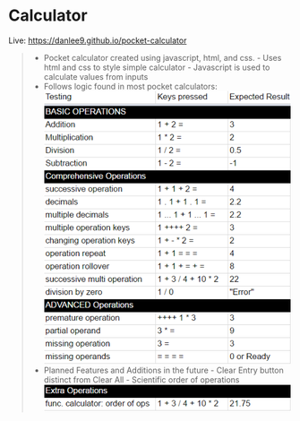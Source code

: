 # Calculator
Live: https://danlee9.github.io/pocket-calculator

> - Pocket calculator created using javascript, html, and css.
    - Uses html and css to style simple calculator
    - Javascript is used to calculate values from inputs
> - Follows logic found in most pocket calculators:
	![Alt text](./calculator-logic.png?raw=true "Calculator Logic")
> - Planned Features and Additions in the future
		- Clear Entry button distinct from Clear All
		- Scientific order of operations 
	![Alt text](./planned-addition.png?raw=true "Planned Addition")